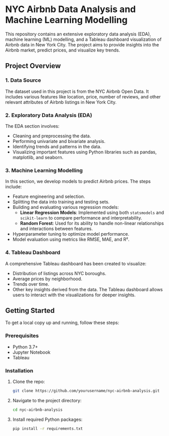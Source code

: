 # NYC Airbnb Data Analysis and Machine Learning Modelling

This repository contains an extensive exploratory data analysis (EDA), machine learning (ML) modelling, and a Tableau dashboard visualization of Airbnb data in New York City. The project aims to provide insights into the Airbnb market, predict prices, and visualize key trends.

## Project Overview

### 1. Data Source
The dataset used in this project is from the NYC Airbnb Open Data. It includes various features like location, price, number of reviews, and other relevant attributes of Airbnb listings in New York City.

### 2. Exploratory Data Analysis (EDA)
The EDA section involves:
- Cleaning and preprocessing the data.
- Performing univariate and bivariate analysis.
- Identifying trends and patterns in the data.
- Visualizing important features using Python libraries such as pandas, matplotlib, and seaborn.

### 3. Machine Learning Modelling
In this section, we develop models to predict Airbnb prices. The steps include:
- Feature engineering and selection.
- Splitting the data into training and testing sets.
- Building and evaluating various regression models:
  - **Linear Regression Models**: Implemented using both `statsmodels` and `scikit-learn` to compare performance and interpretability.
  - **Random Forest**: Used for its ability to handle non-linear relationships and interactions between features.
- Hyperparameter tuning to optimize model performance.
- Model evaluation using metrics like RMSE, MAE, and R².

### 4. Tableau Dashboard
A comprehensive Tableau dashboard has been created to visualize:
- Distribution of listings across NYC boroughs.
- Average prices by neighborhood.
- Trends over time.
- Other key insights derived from the data.
The Tableau dashboard allows users to interact with the visualizations for deeper insights.

## Getting Started
To get a local copy up and running, follow these steps:

### Prerequisites
- Python 3.7+
- Jupyter Notebook
- Tableau

### Installation
1. Clone the repo:
    ```bash
    git clone https://github.com/yourusername/nyc-airbnb-analysis.git
    ```
2. Navigate to the project directory:
    ```bash
    cd nyc-airbnb-analysis
    ```
3. Install required Python packages:
    ```bash
    pip install -r requirements.txt
    ```

